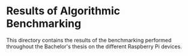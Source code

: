 # Results of Algorithmic Benchmarking

This directory contains the results of the benchmarking performed throughout the Bachelor's thesis on the different Raspberry Pi devices.